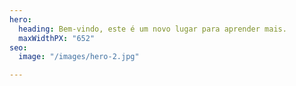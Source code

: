 ```yaml
---
hero:
  heading: Bem-vindo, este é um novo lugar para aprender mais.
  maxWidthPX: "652"
seo:
  image: "/images/hero-2.jpg"

---
```

